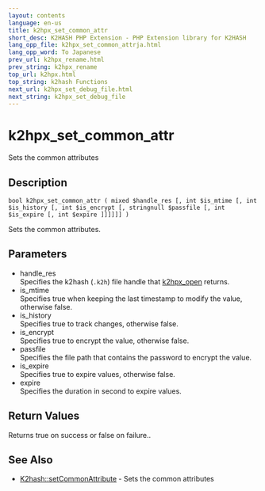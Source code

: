 ```yaml
---
layout: contents
language: en-us
title: k2hpx_set_common_attr
short_desc: K2HASH PHP Extension - PHP Extension library for K2HASH
lang_opp_file: k2hpx_set_common_attrja.html
lang_opp_word: To Japanese
prev_url: k2hpx_rename.html
prev_string: k2hpx_rename
top_url: k2hpx.html
top_string: k2hash Functions
next_url: k2hpx_set_debug_file.html
next_string: k2hpx_set_debug_file
---
```


# k2hpx_set_common_attr
Sets the common attributes

## Description
```
bool k2hpx_set_common_attr ( mixed $handle_res [, int $is_mtime [, int $is_history [, int $is_encrypt [, stringnull $passfile [, int $is_expire [, int $expire ]]]]]] )
```
Sets the common attributes. 

## Parameters
- handle_res  
Specifies the k2hash (`.k2h`) file handle that [k2hpx_open](k2hpx_open.html) returns.
- is_mtime  
Specifies true when keeping the last timestamp to modify the value, otherwise false.
- is_history  
Specifies true to track changes, otherwise false.
- is_encrypt  
Specifies true to encrypt the value, otherwise false.
- passfile  
Specifies the file path that contains the password to encrypt the value.
- is_expire  
Specifies true to expire values, otherwise false.
- expire  
Specifies the duration in second to expire values.

## Return Values
Returns true on success or false on failure.. 

## See Also
- [K2hash::setCommonAttribute](k2h_setcommonattribute.html) - Sets the common attributes
